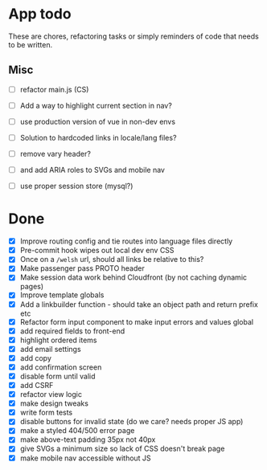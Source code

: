 # App todo

These are chores, refactoring tasks or simply reminders of code that needs to be written.

## Misc
- [ ] refactor main.js (CS)
- [ ] Add a way to highlight current section in nav?
- [ ] use production version of vue in non-dev envs
- [ ] Solution to hardcoded links in locale/lang files? 
- [ ] remove vary header?
- [ ] and add ARIA roles to SVGs and mobile nav
- [ ] use proper session store (mysql?)


# Done 
- [x] Improve routing config and tie routes into language files directly
- [x] Pre-commit hook wipes out local dev env CSS
- [x] Once on a `/welsh` url, should all links be relative to this? 
- [x] Make passenger pass PROTO header
- [x] Make session data work behind Cloudfront (by not caching dynamic pages)
- [x] Improve template globals
- [x] Add a linkbuilder function - should take an object path and return prefix etc
- [x] Refactor form input component to make input errors and values global
- [x] add required fields to front-end
- [x] highlight ordered items
- [x] add email settings
- [x] add copy
- [x] add confirmation screen
- [x] disable form until valid
- [x] add CSRF
- [x] refactor view logic
- [x] make design tweaks
- [x] write form tests
- [x] disable buttons for invalid state (do we care? needs proper JS app)
- [x] make a styled 404/500 error page
- [x] make above-text padding 35px not 40px
- [x] give SVGs a minimum size so lack of CSS doesn't break page
- [x] make mobile nav accessible without JS
